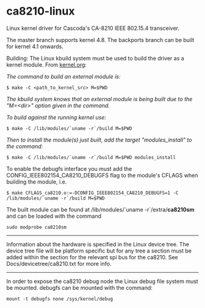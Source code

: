 # ca8210-linux
Linux kernel driver for Cascoda's CA-8210 IEEE 802.15.4 transceiver.

The master branch supports kernel 4.8. The backports branch can be built for kernel 4.1 onwards.

Building:
The Linux kbuild system must be used to build the driver as a kernel module. From [kernel.org](https://www.kernel.org/doc/Documentation/kbuild/modules.txt):

*The command to build an external module is:*
```
$ make -C <path_to_kernel_src> M=$PWD
```
*The kbuild system knows that an external module is being built due to the "M=\<dir\>" option given in the command.*

*To build against the running kernel use:*
```
$ make -C /lib/modules/`uname -r`/build M=$PWD
```
*Then to install the module(s) just built, add the target "modules_install" to the command:*
```
$ make -C /lib/modules/`uname -r`/build M=$PWD modules_install
```
To enable the debugfs interface you must add the CONFIG_IEEE802154_CA8210_DEBUGFS flag to the module's CFLAGS when building the module, i.e.
```
$ make CFLAGS_ca8210.o:=-DCONFIG_IEEE802154_CA8210_DEBUGFS=1 -C /lib/modules/`uname -r`/build M=$PWD
```
The built module can be found at /lib/modules/\`uname -r\`/extra/**ca8210sm** and can be loaded with the command  
```
sudo modprobe ca8210sm
```

---
Information about the hardware is specified in the Linux device tree. The device tree file will be platform specific but for any tree a section must be added within the section for the relevant spi bus for the ca8210. See Docs/devicetree/ca8210.txt for more info.

---
In order to expose the ca8210 debug node the Linux debug file system must be mounted. debugfs can be mounted with the command:
```
mount -t debugfs none /sys/kernel/debug
```
